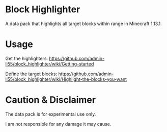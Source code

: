 # Block Highlighter
A data pack that highlights all target blocks within range in Minecraft 1.13.1.

# Usage
Get the highlighters:
https://github.com/admin-ll55/block_highlighter/wiki/Getting-started

Define the target blocks:
https://github.com/admin-ll55/block_highlighter/wiki/Highlight-the-blocks-you-want

# Caution & Disclaimer
The data pack is for experimental use only.

I am not responsible for any damage it may cause.
